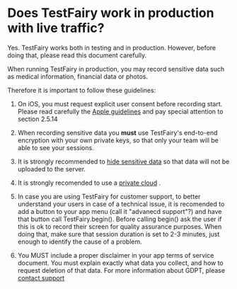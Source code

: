 # Does TestFairy work in production with live traffic?

Yes. TestFairy works both in testing and in production. However, before doing that, please read this document carefully.

When running TestFairy in production, you may record sensitive data such as medical information, financial data or photos.

Therefore it is important to follow these guidelines:

1. On iOS, you must request explicit user consent before recording start. 
Please read carefully the [Apple guidelines](https://developer.apple.com/app-store/review/guidelines/) and pay special attention to section 2.5.14

2. When recording sensitive data you **must** use TestFairy's end-to-end encryption with your own private keys, so that only your team will be able to see your sessions.

3. It is strongly recommended to [hide sensitive data](/SDK/Hiding_Sensitive_Data.html) so that data will not be uploaded to the server.

4. It is strongly recomended to use a [private cloud](/Security/Private_Cloud.html) .

5. In case you are using TestFairy for customer support, to better understand your users in case of a technical issue, 
it is recomended to add a button to your app menu (call it "advanecd support"?) and have that button call TestFairy.begin(). 
Before calling begin() ask the user if this is ok to record their screen for quality assurance purposes. 
When doing that, make sure that session duration is set to 2-3 minutes, just enough to identify the cause of a problem.

6. You MUST include a proper disclaimer in your app terms of service document. 
You must explain exactly what data you collect, and how to request deletion of that data.
For more information about GDPT, please [contact support](https://testfairy.com/contact)

